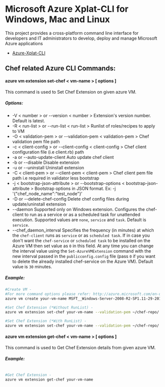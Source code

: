 # Microsoft Azure Xplat-CLI for Windows, Mac and Linux
This project provides a cross-platform command line interface for developers and IT administrators to develop, deploy and manage Microsoft Azure applications
* [Azure-Xplat-CLI](https://github.com/Azure/azure-xplat-cli)

## Chef related Azure CLI Commands:
#### azure vm extension set-chef < vm-name > [ options ]
This command is used to Set Chef Extension on given azure VM.
##### Options:
* -V < number > or --version < number >
Extension's version number. Default is latest.
* -R < run-list > or  --run-list < run-list > 
Runlist of roles/recipes to apply to VM
* -O < validation-pem > or --validation-pem < validation-pem > 
Chef validation pem file path
* -c < client-config > or  --client-config < client-config >
Chef client configuration file (i.e client.rb) path
* -a or --auto-update-client
Auto update chef client
* -b or --disable
Disable extension
* -u or --uninstall
Uninstall extension
* -C < client-pem > or  --client-pem < client-pem >
Chef client pem file path i.e required in validator less bootstrap
* -j < bootstrap-json-attribute > or  --bootstrap-options < bootstrap-json-attribute >
Bootstrap options in JSON format. Ex: -j '{"chef_node_name":"test_node"}'
* -D or --delete-chef-config
Delete chef config files during update/uninstall extension
* --daemon 
Supported only on Windows extension. Configures the chef-client to run as a service or as a scheduled task for unattended execution. Supported values are `none`, `service` and `task`. Default is `service`.
* --chef_daemon_interval
Specifies the frequency (in minutes) at which the `chef-client` runs as `service` or as `scheduled task`. If in case you don't want the `chef-service` or `scheduled task` to be installed on the Azure VM then set value as `0` in this field. At any time you can change the interval value using the `Set-AzureVMExtension` command with the new interval passed in the `publicconfig.config` file (pass `0` if you want to delete the already installed chef-service on the Azure VM). Default value is `30` minutes. 


##### Example:
```bash
#Create VM -
#For more command options please refer: http://azure.microsoft.com/en-us/documentation/articles/virtual-machines-command-line-tools/#Commands_to_manage_your_Azure_virtual_machines 
azure vm create your-vm-name MSFT__Windows-Server-2008-R2-SP1.11-29-2011 yourusername yourpassword --location "West US" -r

#Set Chef Extension (*Without RunList) - 
azure vm extension set-chef your-vm-name --validation-pem ~/chef-repo/.chef/testorg-validator.pem --client-config ~/chef-repo/.chef/client.rb --version "1201.12"

#Set Chef Extension (*With RunList) -
azure vm extension set-chef your-vm-name --validation-pem ~/chef-repo/.chef/testorg-validator.pem --client-config ~/chef-repo/.chef/client.rb --version "1201.12" -R 'recipe[your_cookbook_name::your_recipe_name]'

```
#### azure vm extension get-chef < vm-name > [ options ]
This command is used to Get Chef Extension details from given azure VM.

##### Example:
```bash

#Get Chef Extension - 
azure vm extension get-chef your-vm-name

```